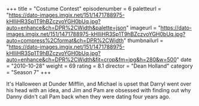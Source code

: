 +++
title = "Costume Contest"
episodenumber = 6
paletteurl = "https://dato-images.imgix.net/151/1471788975-kHIliHR3Sp1T9hBZczvoYGH0bUq.jpg?auto=enhance&ch=DPR%2CWidth&palette=json"
imageurl = "https://dato-images.imgix.net/151/1471788975-kHIliHR3Sp1T9hBZczvoYGH0bUq.jpg?auto=compress%2Cformat&ch=DPR%2CWidth"
thumbnailurl = "https://dato-images.imgix.net/151/1471788975-kHIliHR3Sp1T9hBZczvoYGH0bUq.jpg?auto=enhance&ch=DPR%2CWidth&fit=crop&fm=jpg&h=280&w=500"
date = "2010-10-28"
weight = 69
rating = 8.1
director = "Dean Holland"
category = "Season 7"
+++

It's Halloween at Dunder Mifflin, and Michael is upset that Darryl went over his head with an idea, and Jim and Pam are obsessed with finding out why Danny didn't call Pam back when they were dating four years ago.